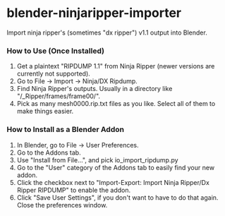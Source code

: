 blender-ninjaripper-importer
============================

Import ninja ripper's (sometimes "dx ripper") v1.1 output into Blender.


### How to Use (Once Installed)

1. Get a plaintext "RIPDUMP 1.1" from Ninja Ripper (newer versions are currently not supported).
2. Go to File -> Import -> Ninja/DX Ripdump.
3. Find Ninja Ripper's outputs.  Usually in a directory like "<game-dir>/_Ripper/frames/frame00/".
4. Pick as many mesh0000.rip.txt files as you like.  Select all of them to make things easier.


### How to Install as a Blender Addon

1. In Blender, go to File -> User Preferences.
2. Go to the Addons tab.
3. Use "Install from File...", and pick io_import_ripdump.py
4. Go to the "User" category of the Addons tab to easily find your new addon.
5. Click the checkbox next to "Import-Export: Import Ninja Ripper/Dx Ripper RIPDUMP" to enable the addon.
6. Click "Save User Settings", if you don't want to have to do that again.
	Close the preferences window.


